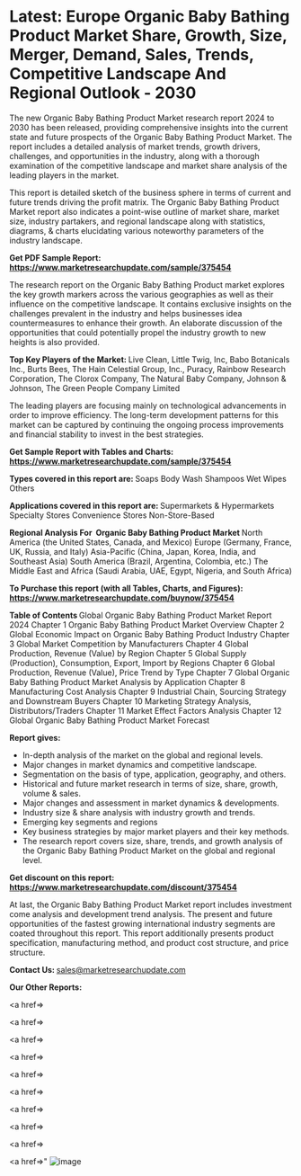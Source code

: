 # Latest: Europe Organic Baby Bathing Product Market Share, Growth, Size, Merger, Demand, Sales, Trends, Competitive Landscape And Regional Outlook - 2030

The new Organic Baby Bathing Product Market research report 2024 to 2030 has been released, providing comprehensive insights into the current state and future prospects of the Organic Baby Bathing Product Market. The report includes a detailed analysis of market trends, growth drivers, challenges, and opportunities in the industry, along with a thorough examination of the competitive landscape and market share analysis of the leading players in the market.

This report is detailed sketch of the business sphere in terms of current and future trends driving the profit matrix. The Organic Baby Bathing Product Market report also indicates a point-wise outline of market share, market size, industry partakers, and regional landscape along with statistics, diagrams, &amp; charts elucidating various noteworthy parameters of the industry landscape.

<strong><b>Get PDF Sample Report: <a href=https://www.marketresearchupdate.com/sample/375454>https://www.marketresearchupdate.com/sample/375454</a></b></strong>

The research report on the Organic Baby Bathing Product market explores the key growth markers across the various geographies as well as their influence on the competitive landscape. It contains exclusive insights on the challenges prevalent in the industry and helps businesses idea countermeasures to enhance their growth. An elaborate discussion of the opportunities that could potentially propel the industry growth to new heights is also provided.

<strong><b>Top Key Players of the Market:
</b></strong>Live Clean, Little Twig, Inc, Babo Botanicals Inc., Burts Bees, The Hain Celestial Group, Inc., Puracy, Rainbow Research Corporation, The Clorox Company, The Natural Baby Company, Johnson & Johnson, The Green People Company Limited<strong><b>
</b></strong>

The leading players are focusing mainly on technological advancements in order to improve efficiency. The long-term development patterns for this market can be captured by continuing the ongoing process improvements and financial stability to invest in the best strategies.

<strong><b>Get Sample Report with Tables and Charts: <a href=https://www.marketresearchupdate.com/sample/375454>https://www.marketresearchupdate.com/sample/375454</a></b></strong>

<strong><b>Types covered in this report are:
</b></strong>Soaps
Body Wash
Shampoos
Wet Wipes
Others<strong><b>
</b></strong>

<strong><b>Applications covered in this report are:
</b></strong>Supermarkets & Hypermarkets
Specialty Stores
Convenience Stores
Non-Store-Based<strong><b>
</b></strong>

<strong><b>Regional Analysis For  Organic Baby Bathing Product Market</b></strong><strong><b>
</b></strong>North America (the United States, Canada, and Mexico)
Europe (Germany, France, UK, Russia, and Italy)
Asia-Pacific (China, Japan, Korea, India, and Southeast Asia)
South America (Brazil, Argentina, Colombia, etc.)
The Middle East and Africa (Saudi Arabia, UAE, Egypt, Nigeria, and South Africa)

<strong><b>To Purchase this report (with all Tables, Charts, and Figures): <a href=https://www.marketresearchupdate.com/buynow/375454>https://www.marketresearchupdate.com/buynow/375454</a></b></strong>

<strong><b>Table of Contents</b></strong><strong><b>
</b></strong>Global Organic Baby Bathing Product Market Report 2024
Chapter 1 Organic Baby Bathing Product Market Overview
Chapter 2 Global Economic Impact on Organic Baby Bathing Product Industry
Chapter 3 Global Market Competition by Manufacturers
Chapter 4 Global Production, Revenue (Value) by Region
Chapter 5 Global Supply (Production), Consumption, Export, Import by Regions
Chapter 6 Global Production, Revenue (Value), Price Trend by Type
Chapter 7 Global Organic Baby Bathing Product Market Analysis by Application
Chapter 8 Manufacturing Cost Analysis
Chapter 9 Industrial Chain, Sourcing Strategy and Downstream Buyers
Chapter 10 Marketing Strategy Analysis, Distributors/Traders
Chapter 11 Market Effect Factors Analysis
Chapter 12 Global Organic Baby Bathing Product Market Forecast

<strong><b>Report gives:</b></strong>

- In-depth analysis of the market on the global and regional levels.
- Major changes in market dynamics and competitive landscape.
- Segmentation on the basis of type, application, geography, and others.
- Historical and future market research in terms of size, share, growth, volume &amp; sales.
- Major changes and assessment in market dynamics &amp; developments.
- Industry size &amp; share analysis with industry growth and trends.
- Emerging key segments and regions
- Key business strategies by major market players and their key methods.
- The research report covers size, share, trends, and growth analysis of the Organic Baby Bathing Product Market on the global and regional level.

<strong><b>Get discount on this report: <a href=https://www.marketresearchupdate.com/discount/375454>https://www.marketresearchupdate.com/discount/375454</a></b></strong>

At last, the Organic Baby Bathing Product Market report includes investment come analysis and development trend analysis. The present and future opportunities of the fastest growing international industry segments are coated throughout this report. This report additionally presents product specification, manufacturing method, and product cost structure, and price structure.

<strong><b>Contact Us:
</b></strong>sales@marketresearchupdate.com

<strong>Our Other Reports:</strong>

<a href=></a>

<a href=></a>

<a href=></a>

<a href=></a>

<a href=></a>

<a href=></a>

<a href=></a>

<a href=></a>

<a href=></a>

<a href=></a>"
![image](https://github.com/Gayatrikarjule/Market-Analysis-360/assets/97346546/784fa7a8-db14-483c-a19a-cdb2a9991410)
